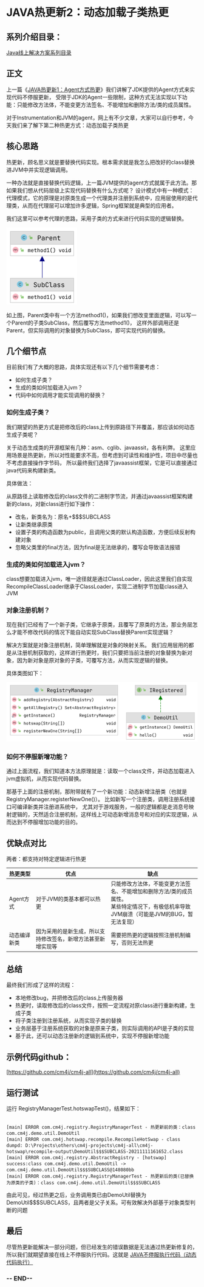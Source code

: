 # JAVA热更新2：动态加载子类热更

## 系列介绍目录：

[Java线上解决方案系列目录](//yeas.fun/archives/solution-contents)

## 正文

上一篇《[JAVA热更新1：Agent方式热更](//yeas.fun/archives/hotswap-agent)》我们讲解了JDK提供的Agent方式来实现代码不停服更新，
受限于JDK的Agent一些限制，这种方式无法实现以下功能：只能修改方法体，不能变更方法签名、不能增加和删除方法/类的成员属性。

对于Instrumentation和JVM的agent，网上有不少文章，大家可以自行参考，今天我们来了解下第二种热更方式：动态加载子类热更

## 核心思路

热更新，顾名思义就是要替换代码实现。根本需求就是我怎么把改好的class替换进JVM中并实现逻辑调用。

一种办法就是直接替换代码逻辑，上一篇JVM提供的agent方式就属于此方法。那如果我们想从代码层级上实现代码替换有什么方式呢？
设计模式中有一种模式：代理模式，它的原理是对原类生成一个代理类并注册到系统中，应用层使用的是代理类，从而在代理层可以增加许多逻辑，Spring框架就是典型的应用者。

我们这里可以参考代理的思路，采用子类的方式来进行代码实现的逻辑替换。

![hotswap-compile-1.png](assets/hotswap-compile-1.png)

如上图，Parent类中有一个方法method1()，如果我们想改变里面逻辑，可以写一个Parent的子类SubClass，然后覆写方法method1()，
这样外部调用还是Parent，但实际调用的对象替换为SubClass，即可实现代码的替换。

## 几个细节点

目前我们有了大概的思路，具体实现还有以下几个细节需要考虑：

- 如何生成子类？
- 生成的类如何加载进入jvm？
- 代码中如何调用才能实现调用的替换？

### 如何生成子类？

我们期望的热更方式是把修改后的class上传到原路径下并覆盖，那应该如何动态生成子类呢？

关于动态生成类的开源框架有几种：asm、cglib、javaassit，各有利弊。
这里应用场景是热更新，所以对性能要求不高，但考虑到可读性和维护性，项目中尽量也不考虑直接操作字节码，
所以最终我们选择了javaassist框架，它是可以直接通过java代码来构建新类。

具体做法：

从原路径上读取修改后的class文件的二进制字节流，并通过javaassist框架构建新的class，对新class进行如下操作：
- 改名，新类名为：原名+$$$SUBCLASS
- 让新类继承原类
- 设置子类的构造函数为public，且调用父类的默认构造函数，方便后续反射构建对象
- 忽略父类里的final方法，因为final是无法继承的，覆写会导致语法报错

### 生成的类如何加载进入jvm？

class想要加载进入jvm，唯一途径就是通过ClassLoader，因此这里我们自实现RecompileClassLoader继承于ClassLoader，实现二进制字节加载class进入JVM

### 对象注册机制？

现在我们已经有了一个新子类，它继承于原类，且覆写了原类的方法，那业务层怎么才能不修改代码的情况下能自动实现SubClass替换Parent实现逻辑？

解决方案就是对象注册机制，简单理解就是对象的映射关系。 我们应用层用的都是从注册机制获取的，这样进行热更时，我们只要把当前注册的对象替换为新对象，因为新对象是原对象的子类，可覆写方法，从而实现逻辑的替换。

具体类图如下：

![hotswapcompile2.png](./assets/hotswap-compile-2_1636702423442.png)

### 如何不停服新增功能？

通过上面流程，我们知道本方法原理就是：读取一个class文件，并动态加载进入jvm虚拟机，从而实现代码替换。

那基于上面的注册机制，那附带就有了一个新功能：动态新增注册类（也就是RegistryManager.registerNewOne()）。
比如新写一个注册类，调用注册系统接口可编译新类并注册进系统中，
尤其对于游戏服务，一般的逻辑都是走消息号映射逻辑的，天然适合注册机制，这样线上可动态新增消息号和对应的实现逻辑，从而达到不停服增加功能的目的。

## 优缺点对比

两者：都支持对特定逻辑进行热更

| 热更类型|优点|缺点|
| --- | --- | --- |
| Agent方式|对于JVM的类基本都可以热更 |只能修改方法体，不能变更方法签名、不能增加和删除方法/类的成员属性。<br />某些特定情况下，有极低机率导致JVM崩溃（可能是JVM的BUG，暂无法复现）|
| 动态编译新类| 因为采用的是新生成，所以支持修改签名，新增方法甚至新增实现等|需要把热更的逻辑按照注册机制编写，否则无法热更|

## 总结

最终我们形成了这样的流程：

- 本地修改bug，并把修改后的class上传服务器
- 热更时，读取修改后的class文件，按照一定流程对原class进行重新构建，生成子类
- 将子类注册到注册系统，从而实现子类的替换
- 业务层基于注册系统获取的对象是原来子类，则实际调用的API是子类的实现
- 基于此，还可以动态注册新的逻辑到系统中，实现不停服新增功能

## 示例代码github：

[https://github.com/cm4j/cm4j-all](https://github.com/cm4j/cm4j-all)

## 运行测试

运行 RegistryManagerTest.hotswapTest()，结果如下：

```text

[main] ERROR com.cm4j.registry.RegistryManagerTest - 热更新前的类：class com.cm4j.demo.util.DemoUtil
[main] ERROR com.cm4j.hotswap.recompile.RecompileHotSwap - class dumpd: D:\Projects\others\cm4j-projects\cm4j-all\cm4j-hotswap\recompile-output\DemoUtil$$$SUBCLASS-20211111161652.class
[main] ERROR com.cm4j.registry.AbstractRegistry - [hotswap] success:class com.cm4j.demo.util.DemoUtil -> com.cm4j.demo.util.DemoUtil$$$SUBCLASS@148080bb
[main] ERROR com.cm4j.registry.RegistryManagerTest - 热更新后的类(已替换为原类的子类)：class com.cm4j.demo.util.DemoUtil$$$SUBCLASS
```

由此可见，经过热更之后，业务调用类已由DemoUtil替换为DemoUtil$$$SUBCLASS，且两者是父子关系。可有效解决外部基于对象类型判断的问题

## 最后
尽管热更新能解决一部分问题，但已经发生的错误数据是无法通过热更新修复的，所以我们就期望直接在线上不停服执行代码。这就是 [JAVA不停服执行代码（动态代码执行）](//yeas.fun/archives/java-eval)

### -- END-- 